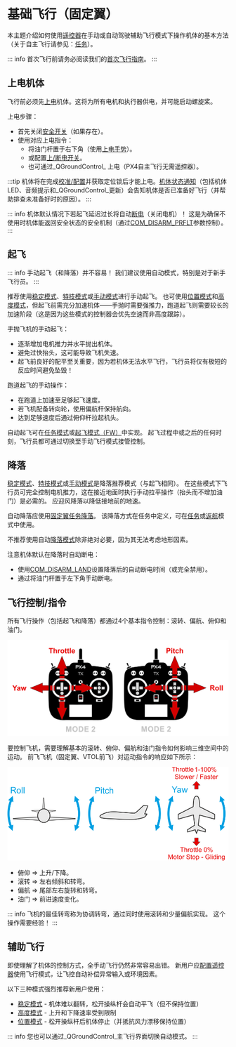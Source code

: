 # 基础飞行（固定翼）

本主题介绍如何使用[遥控器](../getting_started/rc_transmitter_receiver.md)在手动或自动驾驶辅助飞行模式下操作机体的基本方法（关于自主飞行请参见：[任务](../flying/missions.md)）。

::: info
首次飞行前请务必阅读我们的[首次飞行指南](../flying/first_flight_guidelines.md)。
:::

## 上电机体

飞行前必须先[上电](../getting_started/px4_basic_concepts.md#arming-and-disarming)机体。这将为所有电机和执行器供电，并可能启动螺旋桨。

上电步骤：

- 首先关闭[安全开关](../getting_started/px4_basic_concepts.md#safety-switch)（如果存在）。
- 使用对应上电指令：
  - 将油门杆置于右下角（使用[上电手势](../advanced_config/prearm_arm_disarm.md#arm_disarm_gestures)）。
  - 或配置[上/断电开关](../config/safety.md#arm-disarm-switch)。
  - 也可通过_QGroundControl_ 上电（PX4自主飞行无需遥控器）。

:::tip
机体将在完成[校准/配置](../config/index.md)并获取定位锁后才能上电。[机体状态通知](../getting_started/vehicle_status.md)（包括机体LED、音频提示和_QGroundControl_更新）会告知机体是否已准备好飞行（并帮助排查未准备好时的原因）。
:::

::: info
机体默认情况下若起飞延迟过长将自动[断电](../advanced_config/prearm_arm_disarm.md#auto-disarming)（关闭电机）！
这是为确保不使用时机体能返回安全状态的安全机制（通过[COM_DISARM_PRFLT](../advanced_config/parameter_reference.md#COM_DISARM_PRFLT)参数控制）。
:::

<!--
VTOL机体默认仅可在多旋翼模式上电（可通过[CBRK_VTOLARMING](../advanced_config/parameter_reference.md#CBRK_VTOLARMING)参数启用固定翼模式上电）。
-->

## 起飞

::: info
手动起飞（和降落）并不容易！
我们建议使用自动模式，特别是对于新手飞行员。
:::

推荐使用[稳定模式](../flight_modes_fw/stabilized.md)、[特技模式](../flight_modes_fw/acro.md)或[手动模式](../flight_modes_fw/manual.md)进行手动起飞。
也可使用[位置模式](../flight_modes_fw/position.md)和[高度模式](../flight_modes_fw/altitude.md)，但起飞前需充分加速机体——手抛时需要强推力，跑道起飞则需要较长的加速阶段（这是因为这些模式的控制器会优先空速而非高度跟踪）。

手抛飞机的手动起飞：

- 逐渐增加电机推力并水平抛出机体。
- 避免过快抬头，这可能导致飞机失速。
- 起飞前良好的配平至关重要，因为若机体无法水平飞行，飞行员将仅有极短的反应时间避免坠毁！

跑道起飞的手动操作：

- 在跑道上加速至足够起飞速度。
- 若飞机配备转向轮，使用偏航杆保持航向。
- 达到足够速度后通过俯仰杆拉起机头。

自动起飞可在[任务模式](../flight_modes_fw/mission.md#mission-takeoff)或[起飞模式（FW）](../flight_modes_fw/takeoff.md)中实现。
起飞过程中或之后的任何时刻，飞行员都可通过切换至手动飞行模式接管控制。

## 降落

[稳定模式](../flight_modes_fw/stabilized.md)、[特技模式](../flight_modes_fw/acro.md)或[手动模式](../flight_modes_fw/manual.md)是降落推荐模式（与起飞相同）。
在这些模式下飞行员可完全控制电机推力，这在接近地面时执行手动拉平操作（抬头而不增加油门）是必需的。
应迎风降落以降低接地前的地速。

自动降落应使用[固定翼任务降落](../flight_modes_fw/mission.md#mission-landing)。
该降落方式在任务中定义，可在[任务](../flight_modes_fw/mission.md)或[返航](../flight_modes_fw/return.md)模式中使用。

不推荐使用自动[降落模式](../flight_modes_fw/land.md)除非绝对必要，因为其无法考虑地形因素。

<!-- 添加此部分使内容更通用：后续会拆分 -->

注意机体默认在降落时自动断电：

- 使用[COM_DISARM_LAND](../advanced_config/parameter_reference.md#COM_DISARM_LAND)设置降落后的自动断电时间（或完全禁用）。
- 通过将油门杆置于左下角手动断电。

## 飞行控制/指令

所有飞行操作（包括起飞和降落）都通过4个基本指令控制：滚转、偏航、俯仰和油门。

![遥控基本指令](../../assets/flying/rc_basic_commands.png)

要控制飞机，需要理解基本的滚转、俯仰、偏航和油门指令如何影响三维空间中的运动。
前飞飞机（固定翼、VTOL前飞）对运动指令的响应如下所示：

![前飞基本动作](../../assets/flying/basic_movements_forward.png)

- 俯仰 => 上升/下降。
- 滚转 => 左右倾斜和转弯。
- 偏航 => 尾部左右旋转和转弯。
- 油门 => 前进速度变化。

::: info
飞机的最佳转弯称为协调转弯，通过同时使用滚转和少量偏航实现。
这个操作需要经验！
:::

## 辅助飞行

即使理解了机体的控制方式，全手动飞行仍然非常容易出错。
新用户应[配置遥控器](../config/flight_mode.md)使用飞行模式，让飞控自动补偿异常输入或环境因素。

以下三种模式强烈推荐新用户使用：

- [稳定模式](../flight_modes_fw/stabilized.md) - 机体难以翻转，松开操纵杆会自动平飞（但不保持位置）
- [高度模式](../flight_modes_fw/altitude.md) - 上升和下降速率受到限制
- [位置模式](../flight_modes_fw/position.md) - 松开操纵杆后机体停止（并抵抗风力漂移保持位置）

::: info
您也可以通过_QGroundControl_主飞行界面切换自动模式。
:::